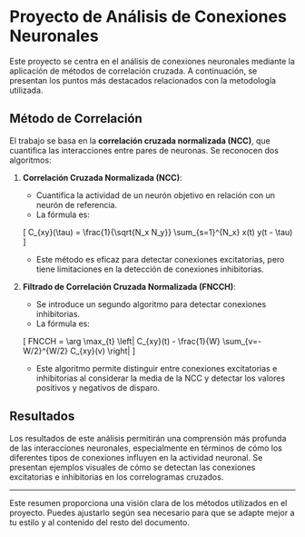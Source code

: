 # Proyecto de Análisis de Conexiones Neuronales

Este proyecto se centra en el análisis de conexiones neuronales mediante la aplicación de métodos de correlación cruzada. A continuación, se presentan los puntos más destacados relacionados con la metodología utilizada.

## Método de Correlación

El trabajo se basa en la **correlación cruzada normalizada (NCC)**, que cuantifica las interacciones entre pares de neuronas. Se reconocen dos algoritmos:

1. **Correlación Cruzada Normalizada (NCC)**:
   - Cuantifica la actividad de un neurón objetivo en relación con un neurón de referencia.
   - La fórmula es:

   \[
   C_{xy}(\tau) = \frac{1}{\sqrt{N_x N_y}} \sum_{s=1}^{N_x} x(t) y(t - \tau)
   \]

   - Este método es eficaz para detectar conexiones excitatorias, pero tiene limitaciones en la detección de conexiones inhibitorias.

2. **Filtrado de Correlación Cruzada Normalizada (FNCCH)**:
   - Se introduce un segundo algoritmo para detectar conexiones inhibitorias.
   - La fórmula es:

   \[
   FNCCH = \arg \max_{t} \left| C_{xy}(t) - \frac{1}{W} \sum_{v=-W/2}^{W/2} C_{xy}(v) \right|
   \]

   - Este algoritmo permite distinguir entre conexiones excitatorias e inhibitorias al considerar la media de la NCC y detectar los valores positivos y negativos de disparo.

## Resultados

Los resultados de este análisis permitirán una comprensión más profunda de las interacciones neuronales, especialmente en términos de cómo los diferentes tipos de conexiones influyen en la actividad neuronal. Se presentan ejemplos visuales de cómo se detectan las conexiones excitatorias e inhibitorias en los correlogramas cruzados.

---

Este resumen proporciona una visión clara de los métodos utilizados en el proyecto. Puedes ajustarlo según sea necesario para que se adapte mejor a tu estilo y al contenido del resto del documento.


   
